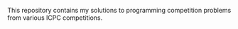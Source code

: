 This repository contains my solutions to programming competition problems from various ICPC competitions.
